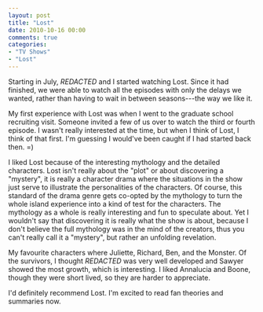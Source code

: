 ```yaml
---
layout: post
title: "Lost"
date: 2010-10-16 00:00
comments: true
categories:
- "TV Shows"
- "Lost"
---
```


Starting in July, *REDACTED* and I started watching Lost. Since it had
finished, we were able to watch all the episodes with only the
delays we wanted, rather than having to wait in between
seasons---the way we like it.

My first experience with Lost was when I went to the graduate
school recruiting visit. Someone invited a few of us over to watch
the third or fourth episode. I wasn't really interested at the
time, but when I think of Lost, I think of that first. I'm guessing
I would've been caught if I had started back then. =)

I liked Lost because of the interesting mythology and the detailed
characters. Lost isn't really about the "plot" or about discovering
a "mystery", it is really a character drama where the situations in
the show just serve to illustrate the personalities of the
characters. Of course, this standard of the drama genre gets
co-opted by the mythology to turn the whole island experience into
a kind of test for the characters. The mythology as a whole is
really interesting and fun to speculate about. Yet I wouldn't say
that discovering it is really what the show is about, because I
don't believe the full mythology was in the mind of the creators,
thus you can't really call it a "mystery", but rather an unfolding
revelation.

My favourite characters where Juliette, Richard, Ben, and the
Monster. Of the survivors, I thought *REDACTED* was very well developed
and Sawyer showed the most growth, which is interesting. I liked
Annalucia and Boone, though they were short lived, so they are
harder to appreciate.

I'd definitely recommend Lost. I'm excited to read fan theories and
summaries now.
